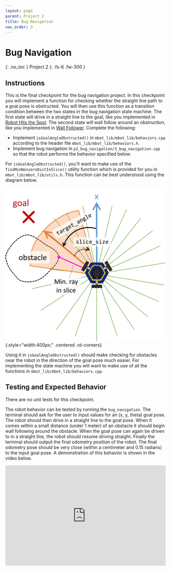 ```yaml
---
layout: page
parent: Project 2
title: Bug Navigation
nav_order: 3
---
```


# Bug Navigation
{: .no_toc }
Project 2
{: .fs-6 .fw-300 }

## Instructions

This is the final checkpoint for the bug navigation project. In this checkpoint you will implement a function for checking whether the straight line path to a goal pose is obstructed. You will then use this function as a transition condition between the two states in the bug navigation state machine. The first state will drive in a straight line to the goal, like you implemented in [Robot Hits the Spot](https://robotics102.org/um-f24/project_2/2_hit_the_spot.html). The second state will wall follow around an obstruction, like you implemented in [Wall Follower](https://robotics102.org/um-f24/project_1/5_wall_follower.html). Complete the following:

- Implement ```isGoalAngleObstructed()``` in ```mbot_lib/mbot_lib/behaviors.cpp``` according to the header file ```mbot_lib/mbot_lib/behaviors.h```.
- Implement bug navigation in ```p2_bug_navigation/3_bug_navigation.cpp``` so that the robot performs the behavior specified below.

For ```isGoalAngleObstructed()```, you'll want to make use of the ```findMinNonzeroDistInSlice()``` utility function which is provided for you in ```mbot_lib/mbot_lib/utils.h```. This function can be best understood using the diagram below.

![findMinNonzeroDistInSlice()](/assets/images/p2/find_min_in_slice.png){:style="width:400px;" .centered .rd-corners}

Using it in ```isGoalAngleObstructed()``` should make checking for obstacles near the robot in the direction of the goal pose much easier. For implementing the state machine you will want to make use of all the functions in ```mbot_lib/mbot_lib/behaviors.cpp```.

## Testing and Expected Behavior

There are no unit tests for this checkpoint.

The robot behavior can be tested by running the ```bug_navigation```. The terminal should ask for the user to input values for an (x, y, theta) goal pose. The robot should then drive in a straight line to the goal pose. When it comes within a small distance (under 1 meter) of an obstacle it should begin wall following around the obstacle. When the goal pose can again be driven to in a straight line, the robot should resume driving straight.  Finally the terminal should output the final odometry position of the robot. The final odometry pose should be very close (within a centimeter and 0.15 radians) to the input goal pose. A demonstration of this behavior is shown in the video below.

<iframe style="max-width: 100%;" class="centered" width="560" height="315" src="https://www.youtube.com/embed/WvheWNQ9LaU" title="YouTube video player" frameborder="0" allow="accelerometer; autoplay; clipboard-write; encrypted-media; gyroscope; picture-in-picture" allowfullscreen></iframe>